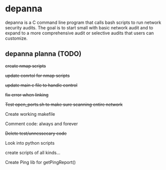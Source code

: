 # depanna
depanna is a C command line program that calls bash scripts to run network security audits. The goal is to start small with basic network audit and to expand to a more comprehensive audit or selective audits that users can customize.


## depanna planna (TODO)
~~create nmap scripts~~

~~update conrtol for nmap scripts~~

~~update main c file to handle control~~

~~fix error when linking~~

~~Test open_ports.sh to make sure scanning entire network~~

Create working makefile

Comment code: always and forever

~~Delete test/unnessecary code~~

Look into python scripts

create scripts of all kinds...

Create Ping lib for getPingReport()
